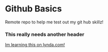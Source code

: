 Github Basics
================

Remote repo to help me test out my git hub skillz!

### This really needs another header

[Im learning this on lynda.com!](http:lynda.com)
